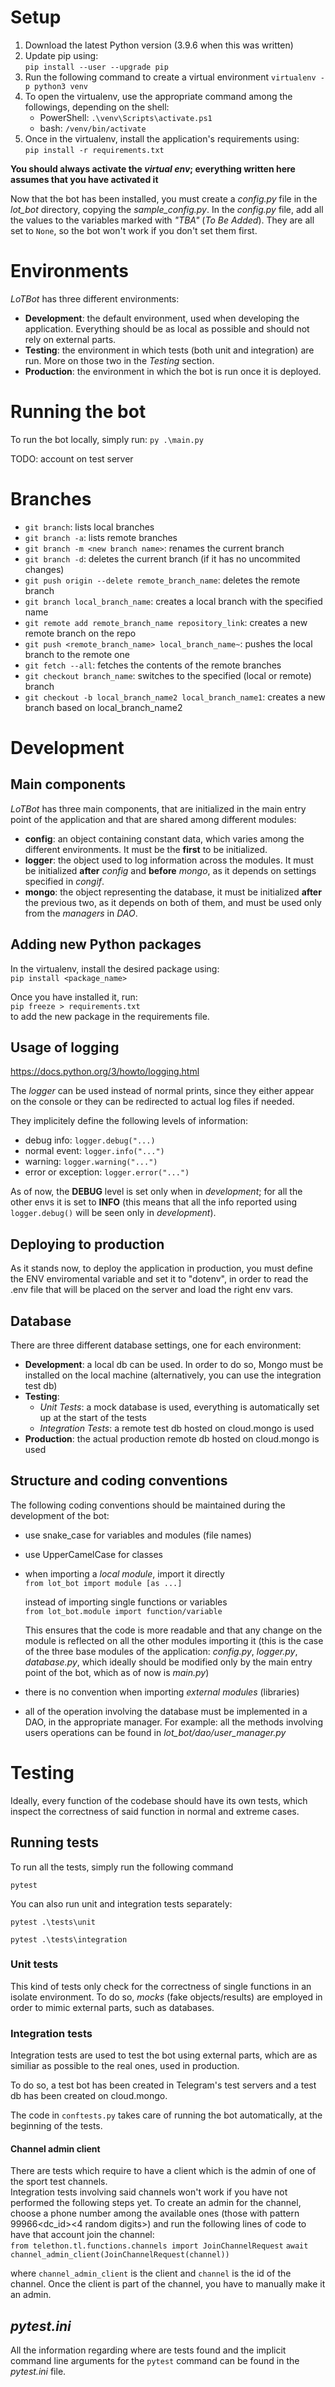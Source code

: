 # Setup
1. Download the latest Python version (3.9.6 when this was written)
2. Update pip using:  
    `pip install --user --upgrade pip`
3. Run the following command to create a virtual environment
    `virtualenv -p python3 venv`
4. To open the virtualenv, use the appropriate command among the followings, depending on the shell:  
    - PowerShell: `.\venv\Scripts\activate.ps1`
    - bash: `/venv/bin/activate`
5. Once in the virtualenv, install the application's requirements using:  
    `pip install -r requirements.txt`

**You should always activate the _virtual env_; everything written here assumes that you have activated it**

Now that the bot has been installed, you must create a _config.py_ file in the *lot_bot* directory, copying the *sample_config.py*.
In the _config.py_ file, add all the values to the variables marked with _"TBA"_ (_To Be Added_). They are all set to `None`, so the bot won't work if you don't set them first.

# Environments
_LoTBot_ has three different environments:
- **Development**: the default environment, used when developing the application. Everything should be as local as possible and should not rely on external parts.
- **Testing**: the environment in which tests (both unit and integration) are run. More on those two in the _Testing_ section.
- **Production**: the environment in which the bot is run once it is deployed.

# Running the bot
To run the bot locally, simply run:
    `py .\main.py`

TODO: account on test server

# Branches
- `git branch`: lists local branches
- `git branch -a`: lists remote branches
- `git branch -m <new branch name>`: renames the current branch
- `git branch -d`: deletes the current branch (if it has no uncommited changes)
- `git push origin --delete remote_branch_name`: deletes the remote branch
- `git branch local_branch_name`: creates a local branch with the specified name
- `git remote add remote_branch_name repository_link`: creates a new remote branch on the repo
- `git push <remote_branch_name> local_branch_name~`: pushes the local branch to the remote one
- `git fetch --all`: fetches the contents of the remote branches
- `git checkout branch_name`: switches to the specified (local or remote) branch
- `git checkout -b local_branch_name2 local_branch_name1`: creates a new branch based on local_branch_name2


# Development
## Main components
_LoTBot_ has three main components, that are initialized in the main entry point 
of the application and that are shared among different modules:

- **config**: an object containing constant data, which varies among the different environments. It must be the **first** to be initialized.
- **logger**: the object used to log information across the modules. It must be initialized **after** _config_ and **before** _mongo_, as it depends on settings specified in _congif_.
- **mongo**: the object representing the database, it must be initialized **after** the previous two, as it depends on both of them, and must be used only from the _managers_ in _DAO_.
## Adding new Python packages
In the virtualenv, install the desired package using:  
    `pip install <package_name>`

Once you have installed it, run:  
    `pip freeze > requirements.txt`  
to add the new package in the requirements file.

## Usage of logging
https://docs.python.org/3/howto/logging.html

The _logger_ can be used instead of normal prints, since they either appear on the console or they can 
be redirected to actual log files if needed.

They implicitely 
define the following levels of information:

- debug info: `logger.debug("...)`  
- normal event: `logger.info("...")`  
- warning: `logger.warning("...")`  
- error or exception: `logger.error("...")`

As of now, the __DEBUG__ level is set only when in _development_; for all the other envs
it is set to __INFO__ (this means that all the info reported using `logger.debug()` will be seen only in _development_).

## Deploying to production
As it stands now, to deploy the application in production, 
you must define the ENV enviromental variable and set it to "dotenv",
in order to read the .env file that will be placed on the server and 
load the right env vars.

## Database
There are three different database settings, one for each environment:

- __Development__: a local db can be used. In order to do so, 
    Mongo must be installed on the local machine (alternatively, you can use 
    the integration test db)
- __Testing__: 
    - _Unit Tests_: a mock database is used, everything is automatically set up
        at the start of the tests
    - _Integration Tests_: a remote test db hosted on cloud.mongo is used
- __Production__: the actual production remote db hosted on cloud.mongo is used

## Structure and coding conventions
The following coding conventions should be maintained during the development of the bot:

- use snake_case for variables and modules (file names)
- use UpperCamelCase for classes
- when importing a _local module_, import it directly  
    `from lot_bot import module [as ...]`

    instead of importing single functions or variables    
    `from lot_bot.module import function/variable`

    This ensures that the code is more readable and that any change on the module is 
    reflected on all the other modules importing it (this is the case of the three base 
    modules of the application: _config.py_, _logger.py_, _database.py_, which ideally
    should be modified only by the main entry point of the bot, which as of now is _main.py_)
- there is no convention when importing _external modules_ (libraries)
- all of the operation involving the database must be implemented in a DAO, in the appropriate manager. 
    For example: all the methods involving users operations can be found in *lot_bot/dao/user_manager.py*

# Testing
Ideally, every function of the codebase should have its own tests, which inspect the correctness of said function in normal and extreme cases.
## Running tests
To run all the tests, simply run the following command

`pytest`

You can also run unit and integration tests separately:

`pytest .\tests\unit`

`pytest .\tests\integration`

### Unit tests
This kind of tests only check for the correctness of 
single functions in an isolate environment. To do so, 
_mocks_ (fake objects/results) are employed in order to mimic
external parts, such as databases.

### Integration tests
Integration tests are used to test the bot using external parts, which are as similiar as possible to the real ones, used in production. 

To do so, a test bot has been created in Telegram's test servers and a test db has been created on cloud.mongo. 

The code in `conftests.py` takes care of running the bot automatically, at the beginning of the tests.

#### Channel admin client
There are tests which require to have a client which is the admin of one of the sport test channels.  
Integration tests involving said channels won't work if you have not performed the following steps yet.
To create an admin for the channel, choose a phone number among the
available ones (those with pattern 99966<dc_id><4 random digits>) and run the following lines of code to have that
account join the channel:  
    `from telethon.tl.functions.channels import JoinChannelRequest`
    `await channel_admin_client(JoinChannelRequest(channel))`

where `channel_admin_client` is the client and `channel` is the id of the channel.
Once the client is part of the channel, you have to manually make it an admin.  

## _pytest.ini_
All the information regarding where are tests found and the implicit command line arguments for the `pytest` command can be found in the _pytest.ini_ file.
